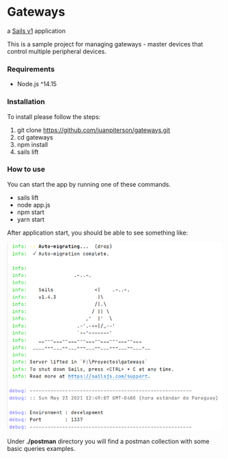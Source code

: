 # Gateways

a [Sails v1](https://sailsjs.com) application

This is a sample project for managing gateways - master devices that control multiple peripheral
devices.

### Requirements
+ Node.js ^14.15

### Installation
To install please follow the steps:

1. git clone https://github.com/juanpiterson/gateways.git
2. cd gateways
3. npm install
4. sails lift

### How to use
You can start the app by running one of these commands.

* sails lift
* node app.js
* npm start
* yarn start

After application start, you should be able to see something like:

![app lifted](https://github.com/juanpiterson/gateways/blob/master/doc/img/app-lifted.png)


Under **./postman** directory you will find a postman collection with some basic queries examples.
